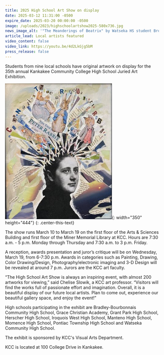 ```yaml
---
title: 2025 High School Art Show on display
date: 2025-03-12 11:31:00 -0500
expire_date: 2025-03-20 00:00:00 -0500
image: /uploads/2023/highschoolartshow2025-580x736.jpg
news_image_alt: '"The Meanderings of Beatrix" by Watseka HS student Brooklyn Gioja'
article_lead: Local artists featured
video_content: false
video_link: https://youtu.be/4d2LkGjg5bM
press_release: false
---
```

Students from nine local schools have original artwork on display for the 35th annual Kankakee Community College High School Juried Art Exhibition.

![&quot;The Meanderings of Beatrix&quot; by Watseka HS student Brooklyn Gioja](/uploads/2023/highschoolartshow2025-350x444.jpg "&quot;The Meanderings of Beatrix&quot; by Watseka HS student Brooklyn Gioja"){: width="350" height="444"}
{: .center-this-text}

The show runs March 10 to March 19 on the first floor of the Arts & Sciences Building and first floor of the Miner Memorial Library at KCC. Hours are 7:30 a.m. - 5 p.m. Monday through Thursday and 7:30 a.m. to 3 p.m. Friday.

A reception, awards presentation and juror’s critique will be on Wednesday, March 19, from 6-7:30 p.m. Awards in categories such as Painting, Drawing, Color Drawing/Design, Photography/electronic imaging and 3-D Design will be revealed at around 7 p.m. Jurors are the KCC art faculty.

“The High School Art Show is always an inspiring event, with almost 200 artworks for viewing,” said Chelise Slowik, a KCC art professor. “Visitors will find the works full of passionate effort and imagination. Overall, it is a beautiful display of our future local artists. Plan to come out, experience our beautiful gallery space, and enjoy the event!”

High schools participating in the exhibit are Bradley-Bourbonnais Community High School, Grace Christian Academy, Grant Park High School, Herscher High School, Iroquois West High School, Manteno High School, Momence High School, Pontiac Township High School and Watseka Community High School.

The exhibit is sponsored by KCC's Visual Arts Department.

KCC is located at 100 College Drive in Kankakee.